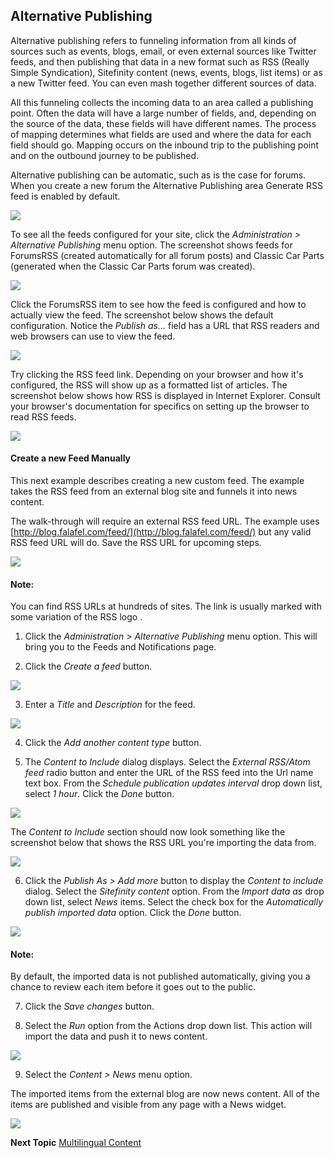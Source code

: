 Alternative Publishing
----------------------

Alternative publishing refers to funneling information from all kinds
of sources such as events, blogs, email, or even external sources like
Twitter feeds, and then publishing that data in a new format such as
RSS (Really Simple Syndication), Sitefinity content (news, events,
blogs, list items) or as a new Twitter feed. You can even mash
together different sources of data.

All this funneling collects the incoming data to an area called a
publishing point. Often the data will have a large number of fields,
and, depending on the source of the data, these fields will have
different names. The process of mapping determines what fields are
used and where the data for each field should go. Mapping occurs on
the inbound trip to the publishing point and on the outbound journey
to be published.

Alternative publishing can be automatic, such as is the case for
forums. When you create a new forum the Alternative Publishing area
Generate RSS feed is enabled by default.

![](../media/image163.png)

To see all the feeds configured for your site, click the
*Administration \> Alternative Publishing* menu option. The screenshot
shows feeds for ForumsRSS (created automatically for all forum posts)
and Classic Car Parts (generated when the Classic Car Parts forum was
created).

![](../media/image164.png)

Click the ForumsRSS item to see how the feed is configured and how to
actually view the feed. The screenshot below shows the default
configuration. Notice the *Publish as...* field has a URL that RSS
readers and web browsers can use to view the feed.

![](../media/image166.png)

Try clicking the RSS feed link. Depending on your browser and how it's
configured, the RSS will show up as a formatted list of articles. The
screenshot below shows how RSS is displayed in Internet Explorer.
Consult your browser's documentation for specifics on setting up the
browser to read RSS feeds.

![](../media/image167.png)

#### Create a new Feed Manually

This next example describes creating a new custom feed. The example
takes the RSS feed from an external blog site and funnels it into news
content.

The walk-through will require an external RSS feed URL. The example
uses [http://blog.falafel.com/feed/](http://blog.falafel.com/feed/)
but any valid RSS feed URL will do. Save the RSS URL for upcoming
steps.

![](../media/image169.png)
#### Note: 
You can find RSS URLs at hundreds of sites. The link is usually marked with some variation of the RSS logo .

1.  Click the *Administration \> Alternative Publishing* menu option.
    This will bring you to the Feeds and Notifications page.

2.  Click the *Create a feed* button.

![](../media/image170.png)

3.  Enter a *Title* and *Description* for the feed.

![](../media/image172.png)

4.  Click the *Add another content type* button.

5.  The *Content to Include* dialog displays. Select the *External
    RSS/Atom feed* radio button and enter the URL of the RSS feed into
    the Url name text box. From the *Schedule publication updates
    interval* drop down list, select *1 hour*. Click the *Done* button.

![](../media/image173.png)

The *Content to Include* section should now look something like the
screenshot below that shows the RSS URL you're importing the data
from.

![](../media/image174.png)

6.  Click the *Publish As \> Add more* button to display the *Content to
    include* dialog. Select the *Sitefinity content* option. From the
    *Import data as* drop down list, select *News* items. Select the
    check box for the *Automatically publish imported data* option.
    Click the *Done* button.

![](../media/image175.png)

#### Note: 
By default, the imported data is not published
automatically, giving you a chance to review each item before it goes
out to the public.

7.  Click the *Save changes* button.

8.  Select the *Run* option from the Actions drop down list. This action
    will import the data and push it to news content.

![](../media/image176.png)

9.  Select the *Content \> News* menu option.

The imported items from the external blog are now news content. All of
the items are published and visible from any page with a News widget.

![](../media/image177.png)

**Next Topic**
[Multilingual Content](../Multilingual/readme.md)